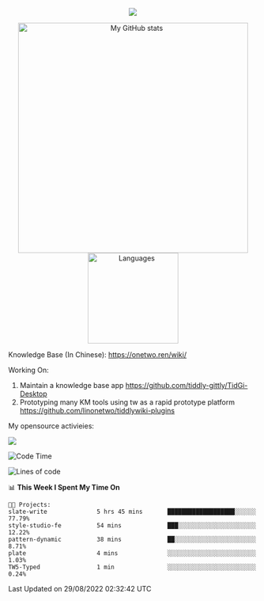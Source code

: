 <a href="https://github.com/linonetwo">
    <p align="center">
        <img src="https://github-profile-trophy.vercel.app/?username=linonetwo&column=7&theme=onedark"/>
    </p>
</a>
<a align="center" href="https://github.com/linonetwo">
  <p align="center">
    <img src="https://github-readme-stats.vercel.app/api?username=linonetwo&show_icons=true&count_private=true" alt="My GitHub stats" width="465"/>
    <img src="https://github-readme-stats.vercel.app/api/top-langs/?username=linonetwo&layout=compact&langs_count=10" alt="Languages" height="183">
  </p>
</a>

Knowledge Base (In Chinese): https://onetwo.ren/wiki/

Working On: 

1. Maintain a knowledge base app https://github.com/tiddly-gittly/TidGi-Desktop
1. Prototyping many KM tools using tw as a rapid prototype platform https://github.com/linonetwo/tiddlywiki-plugins

My opensource activieies:

![](https://visitor-badge.glitch.me/badge?page_id=linonetwo.linonetwo)

<!--START_SECTION:waka-->
![Code Time](http://img.shields.io/badge/Code%20Time-1%2C187%20hrs%2022%20mins-blue)

![Lines of code](https://img.shields.io/badge/From%20Hello%20World%20I%27ve%20Written-2%20Million%20lines%20of%20code-blue)

📊 **This Week I Spent My Time On** 

```text
🐱‍💻 Projects: 
slate-write              5 hrs 45 mins       ███████████████████░░░░░░   77.79% 
style-studio-fe          54 mins             ███░░░░░░░░░░░░░░░░░░░░░░   12.22% 
pattern-dynamic          38 mins             ██░░░░░░░░░░░░░░░░░░░░░░░   8.71% 
plate                    4 mins              ░░░░░░░░░░░░░░░░░░░░░░░░░   1.03% 
TW5-Typed                1 min               ░░░░░░░░░░░░░░░░░░░░░░░░░   0.24%

```


 Last Updated on 29/08/2022 02:32:42 UTC
<!--END_SECTION:waka-->
